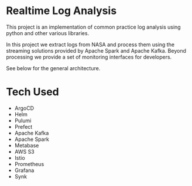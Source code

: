 # Realtime Log Analysis 

This project is an implementation of common practice log analysis using python and other various libraries. 


In this project we extract logs from NASA and process them using the streaming solutions provided by Apache Spark and Apache Kafka. 
Beyond processing we provide a set of monitoring interfaces for developers. 

See below for the general architecture. 


# Tech Used 
* ArgoCD 
* Helm
* Pulumi
* Prefect 
* Apache Kafka 
* Apache Spark 
* Metabase 
* AWS S3 
* Istio
* Prometheus 
* Grafana 
* Synk 
